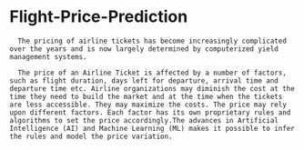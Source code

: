 # Flight-Price-Prediction
      The pricing of airline tickets has become increasingly complicated over the years and is now largely determined by computerized yield management systems.

      The price of an Airline Ticket is affected by a number of factors, such as flight duration, days left for departure, arrival time and departure time etc. Airline organizations may diminish the cost at the time they need to build the market and at the time when the tickets are less accessible. They may maximize the costs. The price may rely upon different factors. Each factor has its own proprietary rules and algorithms to set the price accordingly.The advances in Artificial Intelligence (AI) and Machine Learning (ML) makes it possible to infer the rules and model the price variation.
